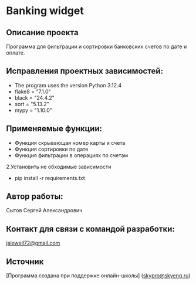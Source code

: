 
# Banking widget
## Описание проекта
Программа для фильтрации и сортировки банковских счетов по дате и оплате.

## Исправления проектных зависимостей:
* The program uses the version Python 3.12.4
* flake8 = "7.1.0"
* black = "24.4.2"
* sort = "5.13.2"
* mypy = "1.10.0"
  
## Применяемые функции:
* Функция скрывающая номер карты и счета
* Функция сортировки по дате
* Функция фильтрации в операциях по счетам

2.Установить не обходимые зависимости
* pip install -r requirements.txt

## Автор работы:
Сытов Сергей Александрович
 
## Контакт для связи с командой разработки:
jalewell72@gmail.com
## Источник
[Программа создана при поддержке онлайн-школы] (skypro@skyeng.ru) 
